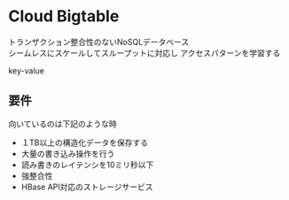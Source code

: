 # Cloud Bigtable
トランザクション整合性のないNoSQLデータベース  
シームレスにスケールしてスループットに対応し アクセスパターンを学習する

key-value

## 要件
向いているのは下記のような時

* １TB以上の構造化データを保存する 
* 大量の書き込み操作を行う 
* 読み書きのレイテンシを10ミリ秒以下
* 強整合性
* HBase API対応のストレージサービス